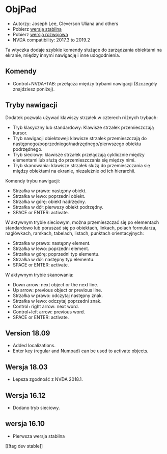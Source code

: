 # ObjPad #

* Autorzy: Joseph Lee, Cleverson Uliana and others
* Pobierz [wersja stabilna][1]
* Pobierz [wersja rozwojowa][2]
* NVDA compatibility: 2017.3 to 2019.2

Ta wtyczka dodaje szybkie komendy służące do zarządzania obiektami na
ekranie, między innymi nawigację i inne udogodnienia.

## Komendy

* Control+NVDA+TAB: przełącza między trybami nawigacji (Szczegóły znajdziesz
  poniżej).

## Tryby nawigacji

Dodatek pozwala używać klawiszy strzałek w czterech różnych trybach:

* Tryb klasyczny lub standardowy: Klawisze strzałek przemieszczają kursor.
* Tryb nawigacji obiektowej: klawisze strzałek przemieszczają do
  następnego/poprzedniego/nadrzędnego/pierwszego obiektu podrzędnego.
* Tryb sieciowy: klawisze strzałek przełączają cyklicznie między elementami
  lub służą do przemieszczania się między nimi.
* Tryb skanowania: klawisze strzałek służą do przemieszczania się między
  obiektami na ekranie, niezależnie od ich hierarchii.

Komendy trybu nawigacji:

* Strzałka w prawo: następny obiekt.
* Strzałka w lewo: poprzedni obiekt.
* Strzałka w górę: obiekt nadrzędny.
* Strzałka w dół: pierwszy obiekt podrzędny.
* SPACE or ENTER: activate.

W aktywnym trybie sieciowym, można przemieszczać się po elementach
standardowo lub poruszać się po obiektach, linkach, polach formularza,
nagłówkach, ramkach, tabelach, listach, punktach orientacyjnych:

* Strzałka w prawo: następny element.
* Strzałka w lewo: poprzedni element.
* Strzałka w górę: poprzedni typ elementu.
* Strzałka w dół: następny typ elementu.
* SPACE or ENTER: activate.

W aktywnym trybie skanowania:

* Down arrow: next object or the next line.
* Up arrow: previous object or previous line.
* Strzałka w prawo: odczytaj następny znak.
* Strzałka w lewo: odczytaj poprzedni znak.
* Control+right arrow: next word.
* Control+left arrow: previous word.
* SPACE or ENTER: activate.

## Version 18.09

* Added localizations.
* Enter key (regular and Numpad) can be used to activate objects.

## Wersja 18.03

* Lepsza zgodność z NVDA 2018.1.

## Wersja 16.12

* Dodano tryb sieciowy.

## wersja 16.10

* Pierwsza wersja stabilna

[[!tag dev stable]]

[1]: https://addons.nvda-project.org/files/get.php?file=objPad

[2]: https://addons.nvda-project.org/files/get.php?file=objPad-dev
